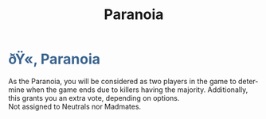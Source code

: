﻿---
lang: en-US
title: Paranoia
prev: OIIAI
next: Stubborn
---
# <font color=#3a648f>ðŸ«‚ <b>Paranoia</b></font> <Badge text="Mixed" type="tip" vertical="middle"/>

As the Paranoia, you will be considered as two players in the game to determine when the game ends due to killers having the majority. Additionally, this grants you an extra vote, depending on options.<br>
Not assigned to Neutrals nor Madmates.